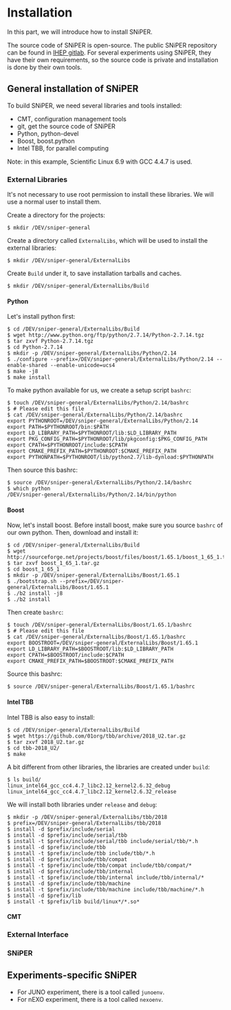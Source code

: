 # Installation

In this part, we will introduce how to install SNiPER.

The source code of SNiPER is open-source. The public SNiPER repository can be found in [IHEP gitlab](http://gitlab.ihep.ac.cn/zoujh/sniper). For several experiments using SNiPER, they have their own requirements, so the source code is private and installation is done by their own tools.

## General installation of SNiPER

To build SNiPER, we need several libraries and tools installed:

* CMT, configuration management tools
* git, get the source code of SNiPER
* Python, python-devel
* Boost, boost.python
* Intel TBB, for parallel computing

Note: in this example, Scientific Linux 6.9 with GCC 4.4.7 is used.

### External Libraries
It's not necessary to use root permission to install these libraries.
We will use a normal user to install them.

Create a directory for the projects:
```
$ mkdir /DEV/sniper-general
```

Create a directory called `ExternalLibs`, which will be used to install the external libraries:
```
$ mkdir /DEV/sniper-general/ExternalLibs
```

Create `Build` under it, to save installation tarballs and caches.
```
$ mkdir /DEV/sniper-general/ExternalLibs/Build
```

#### Python
Let's install python first:
```
$ cd /DEV/sniper-general/ExternalLibs/Build
$ wget http://www.python.org/ftp/python/2.7.14/Python-2.7.14.tgz
$ tar zxvf Python-2.7.14.tgz 
$ cd Python-2.7.14
$ mkdir -p /DEV/sniper-general/ExternalLibs/Python/2.14
$ ./configure --prefix=/DEV/sniper-general/ExternalLibs/Python/2.14 --enable-shared --enable-unicode=ucs4
$ make -j8
$ make install
```

To make python available for us, we create a setup script `bashrc`:
```
$ touch /DEV/sniper-general/ExternalLibs/Python/2.14/bashrc
$ # Please edit this file
$ cat /DEV/sniper-general/ExternalLibs/Python/2.14/bashrc
export PYTHONROOT=/DEV/sniper-general/ExternalLibs/Python/2.14
export PATH=$PYTHONROOT/bin:$PATH
export LD_LIBRARY_PATH=$PYTHONROOT/lib:$LD_LIBRARY_PATH
export PKG_CONFIG_PATH=$PYTHONROOT/lib/pkgconfig:$PKG_CONFIG_PATH
export CPATH=$PYTHONROOT/include:$CPATH
export CMAKE_PREFIX_PATH=$PYTHONROOT:$CMAKE_PREFIX_PATH
export PYTHONPATH=$PYTHONROOT/lib/python2.7/lib-dynload:$PYTHONPATH
```

Then source this bashrc:
```
$ source /DEV/sniper-general/ExternalLibs/Python/2.14/bashrc
$ which python
/DEV/sniper-general/ExternalLibs/Python/2.14/bin/python
```

#### Boost
Now, let's install boost. Before install boost, make sure you source `bashrc` of our own python.
Then, download and install it:
```
$ cd /DEV/sniper-general/ExternalLibs/Build
$ wget http://sourceforge.net/projects/boost/files/boost/1.65.1/boost_1_65_1.tar.gz
$ tar zxvf boost_1_65_1.tar.gz 
$ cd boost_1_65_1
$ mkdir -p /DEV/sniper-general/ExternalLibs/Boost/1.65.1
$ ./bootstrap.sh --prefix=/DEV/sniper-general/ExternalLibs/Boost/1.65.1
$ ./b2 install -j8
$ ./b2 install
```

Then create `bashrc`:
```
$ touch /DEV/sniper-general/ExternalLibs/Boost/1.65.1/bashrc
$ # Please edit this file
$ cat /DEV/sniper-general/ExternalLibs/Boost/1.65.1/bashrc
export BOOSTROOT=/DEV/sniper-general/ExternalLibs/Boost/1.65.1
export LD_LIBRARY_PATH=$BOOSTROOT/lib:$LD_LIBRARY_PATH
export CPATH=$BOOSTROOT/include:$CPATH
export CMAKE_PREFIX_PATH=$BOOSTROOT:$CMAKE_PREFIX_PATH
```

Source this bashrc:
```
$ source /DEV/sniper-general/ExternalLibs/Boost/1.65.1/bashrc
```

#### Intel TBB
Intel TBB is also easy to install:
```
$ cd /DEV/sniper-general/ExternalLibs/Build
$ wget https://github.com/01org/tbb/archive/2018_U2.tar.gz
$ tar zxvf 2018_U2.tar.gz 
$ cd tbb-2018_U2/
$ make
```

A bit different from other libraries, the libraries are created under `build`:
```
$ ls build/
linux_intel64_gcc_cc4.4.7_libc2.12_kernel2.6.32_debug
linux_intel64_gcc_cc4.4.7_libc2.12_kernel2.6.32_release
```

We will install both libraries under `release` and `debug`:
```
$ mkdir -p /DEV/sniper-general/ExternalLibs/tbb/2018
$ prefix=/DEV/sniper-general/ExternalLibs/tbb/2018
$ install -d $prefix/include/serial
$ install -d $prefix/include/serial/tbb
$ install -t $prefix/include/serial/tbb include/serial/tbb/*.h
$ install -d $prefix/include/tbb
$ install -t $prefix/include/tbb include/tbb/*.h
$ install -d $prefix/include/tbb/compat
$ install -t $prefix/include/tbb/compat include/tbb/compat/*
$ install -d $prefix/include/tbb/internal
$ install -t $prefix/include/tbb/internal include/tbb/internal/*
$ install -d $prefix/include/tbb/machine
$ install -t $prefix/include/tbb/machine include/tbb/machine/*.h
$ install -d $prefix/lib
$ install -t $prefix/lib build/linux*/*.so*
```

#### CMT

### External Interface

### SNiPER

## Experiments-specific SNiPER

* For JUNO experiment, there is a tool called `junoenv`.
* For nEXO experiment, there is a tool called `nexoenv`.
